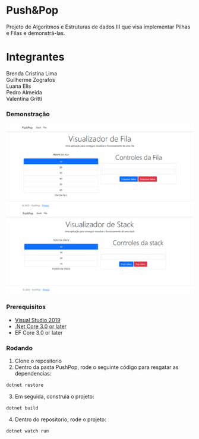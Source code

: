 
# Push&Pop
Projeto de Algoritmos e Estruturas de dados III que visa implementar Pilhas e Filas e demonstrá-las.

# Integrantes

Brenda Cristina Lima  
Guilherme Zografos  
Luana Elis  
Pedro Almeida   
Valentina Gritti      

### Demonstração

![alt text](https://github.com/guizog/PushPop/blob/main/img/queue.jpg)
![alt text](https://github.com/guizog/PushPop/blob/main/img/stack.jpg)

### Prerequisitos

* [Visual Studio 2019](https://visualstudio.microsoft.com/downloads/)
* [.Net Core 3.0 or later](https://dotnet.microsoft.com/download/dotnet-core/2.2)
* EF Core 3.0 or later

### Rodando
1. Clone o repositorio
2. Dentro da pasta PushPop, rode o seguinte código para resgatar as dependencias:
```csharp
dotnet restore
```
3. Em seguida, construia o projeto:
```csharp
dotnet build
```
4. Dentro do repositorio, rode o projeto:
```csharp
dotnet watch run
```


